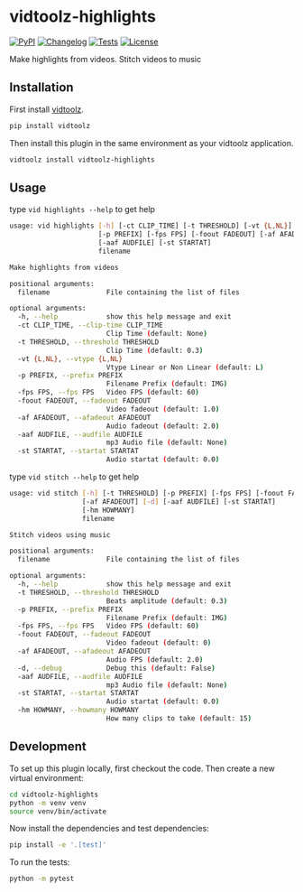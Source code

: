 # vidtoolz-highlights

[![PyPI](https://img.shields.io/pypi/v/vidtoolz-highlights.svg)](https://pypi.org/project/vidtoolz-highlights/)
[![Changelog](https://img.shields.io/github/v/release/sukhbinder/vidtoolz-highlights?include_prereleases&label=changelog)](https://github.com/sukhbinder/vidtoolz-highlights/releases)
[![Tests](https://github.com/sukhbinder/vidtoolz-highlights/workflows/Test/badge.svg)](https://github.com/sukhbinder/vidtoolz-highlights/actions?query=workflow%3ATest)
[![License](https://img.shields.io/badge/license-Apache%202.0-blue.svg)](https://github.com/sukhbinder/vidtoolz-highlights/blob/main/LICENSE)

Make highlights from videos. Stitch videos to music

## Installation

First install [vidtoolz](https://github.com/sukhbinder/vidtoolz).

```bash
pip install vidtoolz
```

Then install this plugin in the same environment as your vidtoolz application.

```bash
vidtoolz install vidtoolz-highlights
```
## Usage

type ``vid highlights --help`` to get help

```bash
usage: vid highlights [-h] [-ct CLIP_TIME] [-t THRESHOLD] [-vt {L,NL}]
                      [-p PREFIX] [-fps FPS] [-foout FADEOUT] [-af AFADEOUT]
                      [-aaf AUDFILE] [-st STARTAT]
                      filename

Make highlights from videos

positional arguments:
  filename              File containing the list of files

optional arguments:
  -h, --help            show this help message and exit
  -ct CLIP_TIME, --clip-time CLIP_TIME
                        Clip Time (default: None)
  -t THRESHOLD, --threshold THRESHOLD
                        Clip Time (default: 0.3)
  -vt {L,NL}, --vtype {L,NL}
                        Vtype Linear or Non Linear (default: L)
  -p PREFIX, --prefix PREFIX
                        Filename Prefix (default: IMG)
  -fps FPS, --fps FPS   Video FPS (default: 60)
  -foout FADEOUT, --fadeout FADEOUT
                        Video fadeout (default: 1.0)
  -af AFADEOUT, --afadeout AFADEOUT
                        Audio fadeout (default: 2.0)
  -aaf AUDFILE, --audfile AUDFILE
                        mp3 Audio file (default: None)
  -st STARTAT, --startat STARTAT
                        Audio startat (default: 0.0)

```

type ``vid stitch --help`` to get help

```bash
usage: vid stitch [-h] [-t THRESHOLD] [-p PREFIX] [-fps FPS] [-foout FADEOUT]
                  [-af AFADEOUT] [-d] [-aaf AUDFILE] [-st STARTAT]
                  [-hm HOWMANY]
                  filename

Stitch videos using music

positional arguments:
  filename              File containing the list of files

optional arguments:
  -h, --help            show this help message and exit
  -t THRESHOLD, --threshold THRESHOLD
                        Beats amplitude (default: 0.3)
  -p PREFIX, --prefix PREFIX
                        Filename Prefix (default: IMG)
  -fps FPS, --fps FPS   Video FPS (default: 60)
  -foout FADEOUT, --fadeout FADEOUT
                        Video fadeout (default: 0)
  -af AFADEOUT, --afadeout AFADEOUT
                        Audio FPS (default: 2.0)
  -d, --debug           Debug this (default: False)
  -aaf AUDFILE, --audfile AUDFILE
                        mp3 Audio file (default: None)
  -st STARTAT, --startat STARTAT
                        Audio startat (default: 0.0)
  -hm HOWMANY, --howmany HOWMANY
                        How many clips to take (default: 15)

```

## Development

To set up this plugin locally, first checkout the code. Then create a new virtual environment:
```bash
cd vidtoolz-highlights
python -m venv venv
source venv/bin/activate
```
Now install the dependencies and test dependencies:
```bash
pip install -e '.[test]'
```
To run the tests:
```bash
python -m pytest
```
